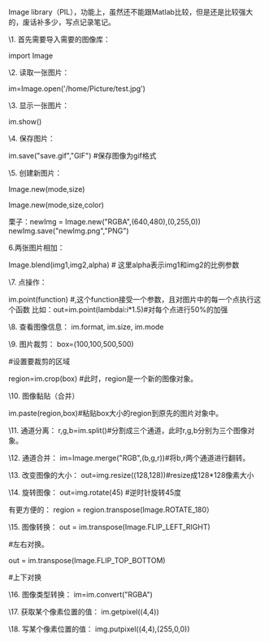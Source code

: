 Image library（PIL），功能上，虽然还不能跟Matlab比较，但是还是比较强大的，废话补多少，写点记录笔记。

\1. 首先需要导入需要的图像库：

import Image

\2. 读取一张图片：

im=Image.open('/home/Picture/test.jpg')

\3. 显示一张图片：

im.show()

\4. 保存图片：

im.save("save.gif","GIF") #保存图像为gif格式

\5. 创建新图片：

Image.new(mode,size)

Image.new(mode,size,color)

栗子：newImg = Image.new("RGBA",(640,480),(0,255,0))
newImg.save("newImg.png","PNG")

6.两张图片相加：

Image.blend(img1,img2,alpha) # 这里alpha表示img1和img2的比例参数

\7. 点操作：

im.point(function) #,这个function接受一个参数，且对图片中的每一个点执行这个函数
比如：out=im.point(lambdai:i*1.5)#对每个点进行50%的加强

\8. 查看图像信息：
im.format, im.size, im.mode

\9. 图片裁剪：
box=(100,100,500,500)

\#设置要裁剪的区域

region=im.crop(box) #此时，region是一个新的图像对象。

\10. 图像黏贴（合并）

im.paste(region,box)#粘贴box大小的region到原先的图片对象中。

\11. 通道分离：
r,g,b=im.split()#分割成三个通道，此时r,g,b分别为三个图像对象。

\12. 通道合并：
im=Image.merge("RGB",(b,g,r))#将b,r两个通道进行翻转。

\13. 改变图像的大小：
out=img.resize((128,128))#resize成128*128像素大小

\14. 旋转图像：
out=img.rotate(45) #逆时针旋转45度

有更方便的：
region = region.transpose(Image.ROTATE_180）

\15. 图像转换：
out = im.transpose(Image.FLIP_LEFT_RIGHT)

\#左右对换。

out = im.transpose(Image.FLIP_TOP_BOTTOM)

\#上下对换

\16. 图像类型转换：
im=im.convert("RGBA")

\17. 获取某个像素位置的值：
im.getpixel((4,4))

\18. 写某个像素位置的值：
img.putpixel((4,4),(255,0,0))